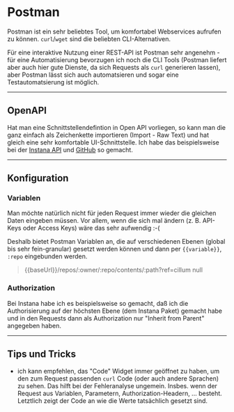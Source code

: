 # Postman

Postman ist ein sehr beliebtes Tool, um komfortabel Webservices aufrufen zu können. `curl`/`wget` sind die beliebten CLI-Alternativen.

Für eine interaktive Nutzung einer REST-API ist Postman sehr angenehm - für eine Automatisierung bevorzugen ich noch die CLI Tools (Postman liefert aber auch hier gute Dienste, da sich Requests als `curl` generieren lassen), aber Postman lässt sich auch automatsieren und sogar eine Testautomatsierung ist möglich.

---

## OpenAPI

Hat man eine Schnittstellendefintion in Open API vorliegen, so kann man die ganz einfach als Zeichenkette importieren (Import - Raw Text) und hat gleich eine sehr komfortable UI-Schnittstelle. Ich habe das beispielsweise bei der [Instana API](instana.md) und [GitHub](https://github.com/github/rest-api-description) so gemacht.

---

## Konfiguration

### Variablen

Man möchte natürlich nicht für jeden Request immer wieder die gleichen Daten eingeben müssen. Vor allem, wenn die sich mal ändern (z. B. API-Keys oder Access Keys) wäre das sehr aufwendig :-(

Deshalb bietet Postman Variablen an, die auf verschiedenen Ebenen (global bis sehr fein-granular) gesetzt werden können und dann per `{{variable}}`, `:repo` eingebunden werden.

> {{baseUrl}}/repos/:owner/:repo/contents/:path?ref=cillum null

### Authorization

Bei Instana habe ich es beispielsweise so gemacht, daß ich die Authorisierung auf der höchsten Ebene (dem Instana Paket) gemacht habe und in den Requests dann als Authorization nur "Inherit from Parent" angegeben haben.

---

## Tips und Tricks

* ich kann empfehlen, das "Code" Widget immer geöffnet zu haben, um den zum Request passenden `curl` Code (oder auch andere Sprachen) zu sehen. Das hilft bei der Fehleranalyse ungemein. Insbes. wenn der Request aus Variablen, Parametern, Authorization-Headern, ... besteht. Letztlich zeigt der Code an wie die Werte tatsächlich gesetzt sind.
